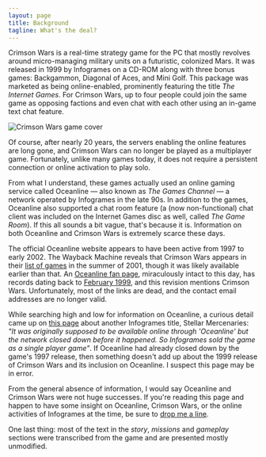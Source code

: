 ```yaml
---
layout: page
title: Background
tagline: What's the deal?
---
```


Crimson Wars is a real-time strategy game for the PC that mostly revolves around micro-managing military units on a futuristic, colonized Mars. It was released in 1999 by Infogrames on a CD-ROM along with three bonus games: Backgammon, Diagonal of Aces, and Mini Golf.
This package was marketed as being online-enabled, prominently featuring the title *The Internet Games*. For Crimson Wars, up to four people could join the same game as opposing factions and even chat with each other using an in-game text chat feature.

<img class="w-25 mx-3 float-right" src="{% link /assets/images/cover.jpg %}" alt="Crimson Wars game cover">

Of course, after nearly 20 years, the servers enabling the online features are long gone, and Crimson Wars can no longer be played as a multiplayer game. Fortunately, unlike many games today, it does not require a persistent connection or online activation to play solo.

From what I understand, these games actually used an online gaming service called Oceanline — also known as *The Games Channel* <!-- (US trademark 75367477, October 1997) --> — a network operated by Infogrames in the late 90s. In addition to the games, Oceanline also supported a chat room feature (a (now non-functional) chat client was included on the Internet Games disc as well, called *The Game Room*). If this all sounds a bit vague, that's because it is. Information on both Oceanline and Crimson Wars is extremely scarce these days.

The official Oceanline website appears to have been active from 1997 to early 2002. The Wayback Machine reveals that Crimson Wars appears in their [list of games](http://web.archive.org/web/20010714214920/http://www.oceanline.com:80/us/games/main-simulation.htm) in the summer of 2001, though it was likely available earlier than that. An [Oceanline fan page](http://www.angelfire.com/ca/SiteB/oceanline.html), miraculously intact to this day, has records dating back to [February 1999](http://web.archive.org/web/19990219215421/http://www.angelfire.com/ca/SiteB/oceanline.html), and this revision mentions Crimson Wars. Unfortunately, most of the links are dead, and the contact email addresses are no longer valid.

While searching high and low for information on Oceanline, a curious detail came up on [this page](http://www.legendsworld.net/shooter/game/9579) about another Infogrames title, Stellar Mercenaries: *"It was originally supposed to be available online through 'Oceanline' but the network closed down before it happened. So Infogrames sold the game as a single player game"*. If Oceanline had already closed down by the game's 1997 release, then something doesn't add up about the 1999 release of Crimson Wars and its inclusion on Oceanline. I suspect this page may be in error.

From the general absence of information, I would say Oceanline and Crimson Wars were not huge successes. If you're reading this page and happen to have some insight on Oceanline, Crimson Wars, or the online activities of Infogrames at the time, be sure to [drop me a line](https://permortensen.com/about).

One last thing: most of the text in the *story*, *missions* and *gameplay* sections were transcribed from the game and are presented mostly unmodified.
